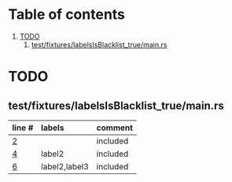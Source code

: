 # Table of contents

1. [TODO](#1-0)
   1. [test/fixtures/labelsIsBlacklist_true/main.rs](#2-0)

# TODO<a id="1-0"></a>

## test/fixtures/labelsIsBlacklist_true/main.rs<a id="2-0"></a>

| line # | labels | comment
|:-------|:-------|:-------
| [2](test/fixtures/labelsIsBlacklist_true/main.rs#L2) |  | included
| [4](test/fixtures/labelsIsBlacklist_true/main.rs#L4) | label2 | included
| [6](test/fixtures/labelsIsBlacklist_true/main.rs#L6) | label2,label3 | included
